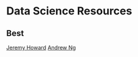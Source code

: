 # Data Science Resources

## Best
[Jeremy Howard](http://www.fast.ai/)
[Andrew Ng](https://www.coursera.org/learn/machine-learning)
